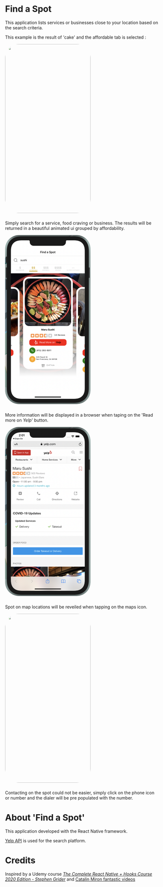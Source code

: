 # Find a Spot 
This application lists services or businesses close to your location based on the search criteria.  

This example is the result of 'cake' and the affordable tab is selected :

<img src="./src/images/findaspot.gif" style="width: 280px; height:553px; border-radius:45px; margin-bottom:10px"/>

Simply search for a service, food craving or business.  The results will be returned in a beautiful animated ui grouped by affordability.

<img src="./src/images/FASSearchDemo.png" style="width: 280px; height:553px; border-radius:45px; margin-bottom:10px"/>

More information will be displayed in a browser when taping on the 'Read more on *Yelp*' button.

<img src="./src/images/FASYelpDemo.png" style="width: 280px; height:553px; border-radius:45px; margin-bottom:10px"/>

Spot on map locations will be reveiled  when tapping on the maps icon.

<img src="./src/images/FASMapDemo.png" style="width: 280px; height:553px; border-radius:45px; margin-bottom:10px"/>

Contacting on the spot could not be easier, simply click on the phone icon or number and the dialer will be pre populated with the number.


# About 'Find a Spot'

This application developed with the React Native framework.

[Yelp API](http://www.yelp.com) is used for the search platform.

# Credits
Inspired by a Udemy course *[The Complete React Native + Hooks Course 2020 Edition - Stephen Grider](https://www.udemy.com/course/the-complete-react-native-and-redux-course/)*  and [Catalin Miron fantastic videos](https://www.youtube.com/channel/UCTcH04SRuyedaSuuQVeAcdg)